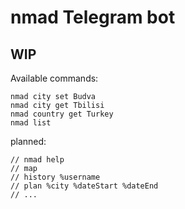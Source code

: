 # nmad Telegram bot

## WIP

Available commands:
```
nmad city set Budva
nmad city get Tbilisi
nmad country get Turkey
nmad list
```

planned:
```
// nmad help
// map
// history %username
// plan %city %dateStart %dateEnd
// ...
```

